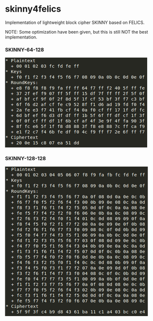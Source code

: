 # skinny4felics
Implementation of lightweight block cipher SKINNY based on FELICS.

NOTE: Some optimization have been given, but this is still NOT the best implementation.

### SKINNY-64-128
![Test Vector for SKINNY-64-128](./pic/skinny-64-128.png?raw=true)

### SKINNY-128-128
![Test Vector for SKINNY-128-128](./pic/skinny-128-128.png?raw=true)